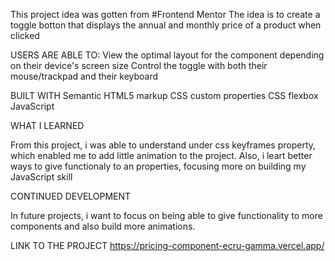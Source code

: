 This project idea was gotten from #Frontend Mentor
The idea is to create a toggle botton that displays the annual and monthly price of a product when clicked

USERS ARE ABLE TO:
View the optimal layout for the component depending on their device's screen size
Control the toggle with both their mouse/trackpad and their keyboard


BUILT WITH
Semantic HTML5 markup
CSS custom properties
CSS flexbox
JavaScript

WHAT I LEARNED

From this project, i was able to understand under css keyframes property, which enabled me to add little animation to the project.
Also, i leart better ways to give functionaly to an properties, focusing more on building my JavaScript skill


CONTINUED DEVELOPMENT

In future projects, i want to focus on being able to give functionality to more components and also build more animations.

LINK TO THE PROJECT
https://pricing-component-ecru-gamma.vercel.app/
